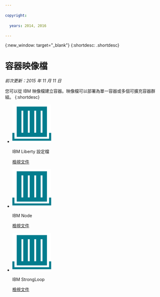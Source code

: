```yaml
---

copyright:

  years: 2014, 2016

---
```


{:new_window: target="_blank"}
{:shortdesc: .shortdesc}

# 容器映像檔
*前次更新：2015 年 11 月 11 日*

您可以從 IBM 映像檔建立容器。映像檔可以部署為單一容器或多個可擴充容器群組。
{:shortdesc}

<ul class="runtimeIconList">
<li>
<p class="runtimeIcon"><img src="images/container-image_ibm.svg" alt="IBM 影像" /></p>
<p class="runtimeTitle">IBM Liberty 設定檔</p>
<p class="runtimeLink"><a format="html" href="../images/docker_image_ibmliberty/ibmliberty_starter.html" scope="peer">檢視文件</a></p>
</li>
<li>
<p class="runtimeIcon"><img src="images/container-image_ibm.svg" alt="IBM 影像" /></p>
<p class="runtimeTitle">IBM Node</p>
<p class="runtimeLink"><a format="html" href="../images/docker_image_ibmnode/ibmnode_starter.html" scope="peer">檢視文件</a></p>
</li>
<li>
<p class="runtimeIcon"><img src="images/container-image_ibm.svg" alt="IBM 影像" /></p>
<p class="runtimeTitle">IBM StrongLoop</p>
<p class="runtimeLink"><a format="html" href="../images/ibmnode_strong_pm/ibmnode-strong-pm_starter.html" scope="peer">檢視文件</a></p>
</li>
</ul>
